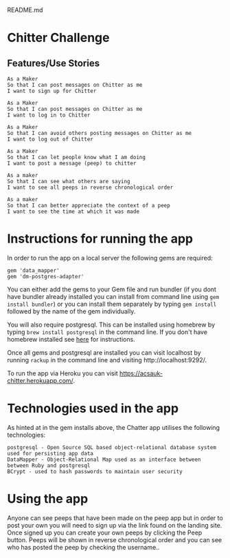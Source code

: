 README.md

Chitter Challenge
=================

Features/Use Stories
-------

```
As a Maker
So that I can post messages on Chitter as me
I want to sign up for Chitter

As a Maker
So that I can post messages on Chitter as me
I want to log in to Chitter

As a Maker
So that I can avoid others posting messages on Chitter as me
I want to log out of Chitter

As a Maker
So that I can let people know what I am doing  
I want to post a message (peep) to chitter

As a maker
So that I can see what others are saying  
I want to see all peeps in reverse chronological order

As a maker
So that I can better appreciate the context of a peep
I want to see the time at which it was made
```
# Instructions for running the app

In order to run the app on a local server the following gems are required:

```
gem 'data_mapper'
gem 'dm-postgres-adapter'
```

You can either add the gems to your Gem file and run bundler (if you dont have bundler already installed you can install from command line using `gem install bundler`) or you can install them separately by typing `gem install` followed by the name of the gem individually.

You will also require postgresql. This can be installed using homebrew by typing `brew install postgresql` in the command line. If you don't have homebrew installed see <a href="http://brew.sh/">here</a> for instructions.

Once all gems and postgresql are installed you can visit localhost by running `rackup` in the command line and visiting http://localhost:9292/.

To run the app via Heroku you can visit https://acsauk-chitter.herokuapp.com/.

# Technologies used in the app

As hinted at in the gem installs above, the Chatter app utilises the following technologies:

```
postgresql - Open Source SQL based object-relational database system used for persisting app data
DataMapper - Object-Relational Map used as an interface between between Ruby and postgresql
BCrypt - used to hash passwords to maintain user security
```

# Using the app

Anyone can see peeps that have been made on the peep app but in order to post your own you will need to sign up via the link found on the landing site. Once signed up you can create your own peeps by clicking the Peep button. Peeps will be shown in reverse chronological order and you can see who has posted the peep by checking the username..
